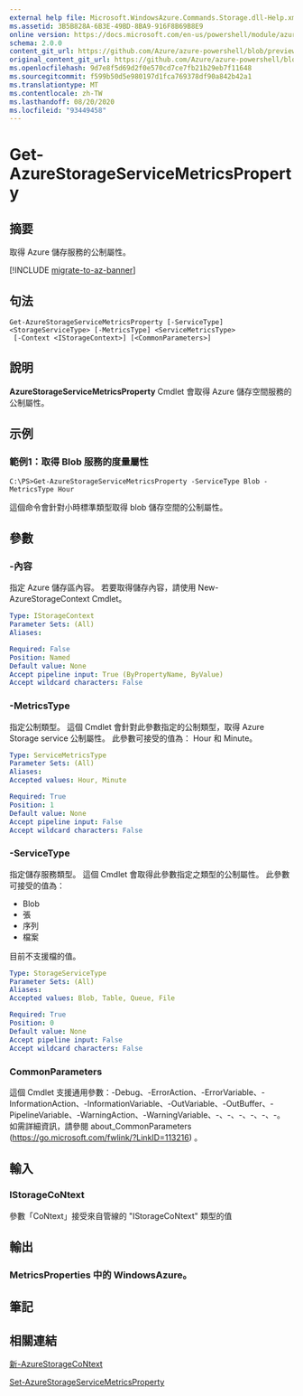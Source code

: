 ```yaml
---
external help file: Microsoft.WindowsAzure.Commands.Storage.dll-Help.xml
ms.assetid: 3B5B828A-6B3E-49BD-8BA9-916F8B69B8E9
online version: https://docs.microsoft.com/en-us/powershell/module/azure.storage/get-azurestorageservicemetricsproperty
schema: 2.0.0
content_git_url: https://github.com/Azure/azure-powershell/blob/preview/src/Storage/Commands.Storage/help/Get-AzureStorageServiceMetricsProperty.md
original_content_git_url: https://github.com/Azure/azure-powershell/blob/preview/src/Storage/Commands.Storage/help/Get-AzureStorageServiceMetricsProperty.md
ms.openlocfilehash: 9d7e8f5d69d2f0e570cd7ce7fb21b29eb7f11648
ms.sourcegitcommit: f599b50d5e980197d1fca769378df90a842b42a1
ms.translationtype: MT
ms.contentlocale: zh-TW
ms.lasthandoff: 08/20/2020
ms.locfileid: "93449458"
---
```

# Get-AzureStorageServiceMetricsProperty

## 摘要
取得 Azure 儲存服務的公制屬性。

[!INCLUDE [migrate-to-az-banner](../../includes/migrate-to-az-banner.md)]

## 句法

```
Get-AzureStorageServiceMetricsProperty [-ServiceType] <StorageServiceType> [-MetricsType] <ServiceMetricsType>
 [-Context <IStorageContext>] [<CommonParameters>]
```

## 說明
**AzureStorageServiceMetricsProperty** Cmdlet 會取得 Azure 儲存空間服務的公制屬性。

## 示例

### 範例1：取得 Blob 服務的度量屬性
```
C:\PS>Get-AzureStorageServiceMetricsProperty -ServiceType Blob -MetricsType Hour
```

這個命令會針對小時標準類型取得 blob 儲存空間的公制屬性。

## 參數

### -內容
指定 Azure 儲存區內容。
若要取得儲存內容，請使用 New-AzureStorageContext Cmdlet。

```yaml
Type: IStorageContext
Parameter Sets: (All)
Aliases: 

Required: False
Position: Named
Default value: None
Accept pipeline input: True (ByPropertyName, ByValue)
Accept wildcard characters: False
```

### -MetricsType
指定公制類型。
這個 Cmdlet 會針對此參數指定的公制類型，取得 Azure Storage service 公制屬性。
此參數可接受的值為： Hour 和 Minute。

```yaml
Type: ServiceMetricsType
Parameter Sets: (All)
Aliases: 
Accepted values: Hour, Minute

Required: True
Position: 1
Default value: None
Accept pipeline input: False
Accept wildcard characters: False
```

### -ServiceType
指定儲存服務類型。
這個 Cmdlet 會取得此參數指定之類型的公制屬性。
此參數可接受的值為：

- Blob 
- 張
- 序列
- 檔案 

目前不支援檔的值。

```yaml
Type: StorageServiceType
Parameter Sets: (All)
Aliases: 
Accepted values: Blob, Table, Queue, File

Required: True
Position: 0
Default value: None
Accept pipeline input: False
Accept wildcard characters: False
```

### CommonParameters
這個 Cmdlet 支援通用參數：-Debug、-ErrorAction、-ErrorVariable、-InformationAction、-InformationVariable、-OutVariable、-OutBuffer、-PipelineVariable、-WarningAction、-WarningVariable、-、-、-、-、-、-。 如需詳細資訊，請參閱 about_CommonParameters (https://go.microsoft.com/fwlink/?LinkID=113216) 。

## 輸入

### IStorageCoNtext

參數「CoNtext」接受來自管線的 "IStorageCoNtext" 類型的值

## 輸出

### MetricsProperties 中的 WindowsAzure。

## 筆記

## 相關連結

[新-AzureStorageCoNtext](./New-AzureStorageContext.md)

[Set-AzureStorageServiceMetricsProperty](./Set-AzureStorageServiceMetricsProperty.md)


